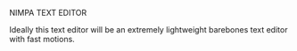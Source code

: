 NIMPA TEXT EDITOR

Ideally this text editor will be an extremely lightweight barebones text editor
with fast motions.

